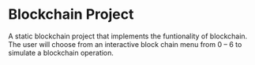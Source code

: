 # Blockchain Project
A static blockchain project that implements the funtionality of blockchain. The user will choose from an interactive block chain menu from 0 – 6 to simulate a blockchain operation.
